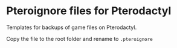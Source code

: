 # Pteroignore files for Pterodactyl

Templates for backups of game files on Pterodactyl.

Copy the file to the root folder and rename to `.pteroignore`
